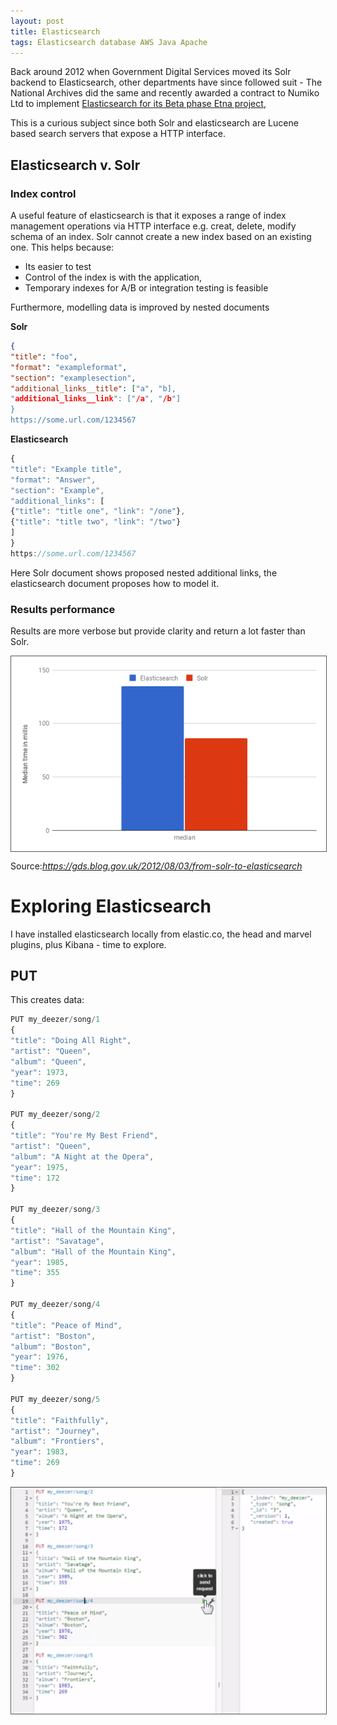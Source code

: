 ```yaml
---
layout: post
title: Elasticsearch
tags: Elasticsearch database AWS Java Apache
---
```


Back around 2012 when Government Digital Services  moved its Solr backend to Elasticsearch, other departments have since followed suit - The National Archives did the same  and recently awarded a contract to Numiko Ltd to implement [Elasticsearch for its  Beta phase Etna project](https://www.digitalmarketplace.service.gov.uk/digital-outcomes-and-specialists/opportunities/15311),

This is a curious subject since both Solr and elasticsearch are Lucene based search servers that expose a HTTP interface. 


## Elasticsearch v. Solr

### Index control

A useful feature of elasticsearch is that it exposes a range of index management operations via HTTP interface e.g. creat, delete, modify schema of an index. Solr cannot create a new index based on an existing one. This helps because:

* Its easier to test 
* Control of the index is with the application,
* Temporary indexes for A/B or integration testing is feasible 

Furthermore, modelling data is improved by nested documents 

__Solr__
```json
{
"title": "foo",
"format": "exampleformat",
"section": "examplesection",
"additional_links__title": ["a", "b],
"additional_links__link": ["/a", "/b"]
}
https://some.url.com/1234567
```
__Elasticsearch__
```javascript
{
"title": "Example title",
"format": "Answer",
"section": "Example",
"additional_links": [
{"title": "title one", "link": "/one"},
{"title": "title two", "link": "/two"}
]
}
https://some.url.com/1234567
```


Here Solr document shows proposed nested additional links, the elasticsearch document proposes how to model it. 

### Results performance


Results are more verbose but provide clarity and return a lot faster than Solr. 

<img src='/assets/images/performance.png' style='display: block; margin: 0 auto'>

Source:_https://gds.blog.gov.uk/2012/08/03/from-solr-to-elasticsearch_


# Exploring Elasticsearch

I have installed elasticsearch locally from elastic.co, the head and marvel plugins, plus Kibana - time to explore.

## PUT

This creates data:

```javascript
PUT my_deezer/song/1
{
"title": "Doing All Right",
"artist": "Queen",
"album": "Queen",
"year": 1973,
"time": 269
}

PUT my_deezer/song/2
{
"title": "You're My Best Friend",
"artist": "Queen",
"album": "A Night at the Opera",
"year": 1975,
"time": 172
}

PUT my_deezer/song/3
{
"title": "Hall of the Mountain King",
"artist": "Savatage",
"album": "Hall of the Mountain King",
"year": 1985,
"time": 355
}

PUT my_deezer/song/4
{
"title": "Peace of Mind",
"artist": "Boston",
"album": "Boston",
"year": 1976,
"time": 302
}

PUT my_deezer/song/5
{
"title": "Faithfully",
"artist": "Journey",
"album": "Frontiers",
"year": 1983,
"time": 269
}
```

<style>
img {
  border: 1px solid #555;
}
</style>


<img src='/assets/images/elasticsearch.png' style='display: block; margin: 0 auto'>

